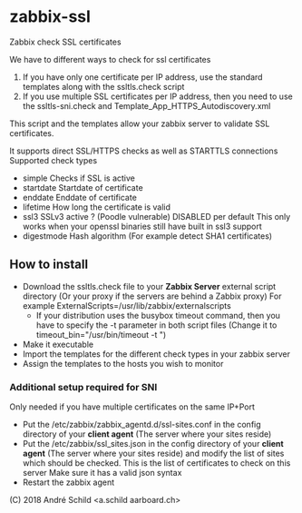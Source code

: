 # zabbix-ssl #
Zabbix check SSL certificates

We have to different ways to check for ssl certificates

1. If you have only one certificate per IP address, use the standard 
   templates along with the ssltls.check script
2. If you use multiple SSL certificates per IP address, then you
   need to use the ssltls-sni.check and Template_App_HTTPS_Autodiscovery.xml

This script and the templates allow your zabbix server
to validate SSL certificates.

It supports direct SSL/HTTPS checks as well as STARTTLS connections
Supported check types
* simple    Checks if SSL is active
* startdate Startdate of certificate
* enddate   Enddate of certificate
* lifetime  How long the certificate is valid
* ssl3      SSLv3 active ? (Poodle vulnerable) DISABLED per default
            This only works when your openssl binaries still have built in ssl3 support
* digestmode Hash algorithm (For example detect SHA1 certificates)

## How to install ##
* Download the ssltls.check file to your **Zabbix Server**
  external script directory (Or your proxy if the servers are behind a Zabbix proxy)
  For example ExternalScripts=/usr/lib/zabbix/externalscripts
  * If your distribution uses the busybox timeout command, then you have to specify the -t parameter
    in both script files (Change it to timeout_bin="/usr/bin/timeout -t ")
* Make it executable
* Import the templates for the different check types in your zabbix server
* Assign the templates to the hosts you wish to monitor

### Additional setup required for SNI ###
Only needed if you have multiple certificates on the same IP+Port

* Put the /etc/zabbix/zabbix_agentd.d/ssl-sites.conf in the config directory
  of your **client agent** (The server where your sites reside)
* Put the /etc/zabbix/ssl_sites.json in the config directory
  of your **client agent** (The server where your sites reside)
  and modify the list of sites which should be checked.
  This is the list of certificates to check on this server
  Make sure it has a valid json syntax
* Restart the zabbix agent


(C) 2018 André Schild <a.schild aarboard.ch>
